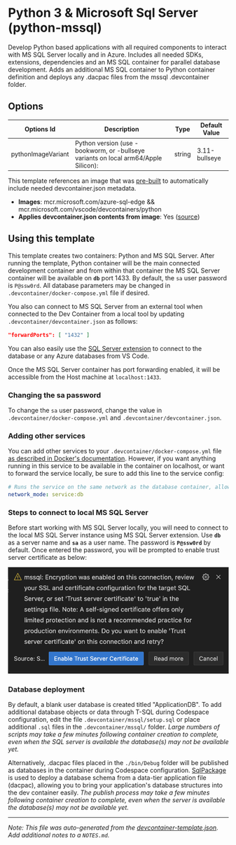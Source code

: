 
# Python 3 & Microsoft Sql Server (python-mssql)

Develop Python based applications with all required components to interact with MS SQL Server locally and in Azure. Includes all needed SDKs, extensions, dependencies and an MS SQL container for parallel database development. Adds an additional MS SQL container to Python container definition and deploys any .dacpac files from the mssql .devcontainer folder.

## Options

| Options Id | Description | Type | Default Value |
|-----|-----|-----|-----|
| pythonImageVariant | Python version (use -bookworm, or -bullseye variants on local arm64/Apple Silicon): | string | 3.11-bullseye |


This template references an image that was [pre-built](https://containers.dev/implementors/reference/#prebuilding) to automatically include needed devcontainer.json metadata.

* **Images**: mcr.microsoft.com/azure-sql-edge && mcr.microsoft.com/vscode/devcontainers/python
* **Applies devcontainer.json contents from image**: Yes ([source](https://github.com/Azure-Samples//blob/main/src/python-mssql/.devcontainer/devcontainer.json))

## Using this template

This template creates two containers: Python and MS SQL Server. After running the template, Python container will be the main connected development container and from within that container the MS SQL Server container will be available on **`db`** port 1433. By default, the `sa` user password is `P@ssw0rd`. All database parameters may be changed in `.devcontainer/docker-compose.yml` file if desired.

You also can connect to MS SQL Server from an external tool when connected to the Dev Container from a local tool by updating `.devcontainer/devcontainer.json` as follows:

```json
"forwardPorts": [ "1432" ]
```

You can also easily use the [SQL Server extension](https://marketplace.visualstudio.com/items?itemName=ms-mssql.mssql) to connect to the database or any Azure databases from VS Code.

Once the MS SQL Server container has port forwarding enabled, it will be accessible from the Host machine at `localhost:1433`.

### Changing the sa password

To change the `sa` user password, change the value in `.devcontainer/docker-compose.yml` and `.devcontainer/devcontainer.json`.

### Adding other services

You can add other services to your `.devcontainer/docker-compose.yml` file [as described in Docker's documentation](https://docs.docker.com/compose/compose-file/#service-configuration-reference). However, if you want anything running in this service to be available in the container on localhost, or want to forward the service locally, be sure to add this line to the service config:

```yaml
# Runs the service on the same network as the database container, allows "forwardPorts" in devcontainer.json function.
network_mode: service:db
```

### Steps to connect to local MS SQL Server

Before start working with MS SQL Server locally, you will need to connect to the local MS SQL Server instance using MS SQL Server extension.
Use **`db`** as a server name and **`sa`** as a user name. The password is **`P@ssw0rd`** by default. Once entered the password, you will be prompted to enable trust server certificate as below:

![Trust Server Certificate](images/trust.png)

### Database deployment

By default, a blank user database is created titled "ApplicationDB".  To add additional database objects or data through T-SQL during Codespace configuration, edit the file `.devcontainer/mssql/setup.sql` or place additional `.sql` files in the `.devcontainer/mssql/` folder. *Large numbers of scripts may take a few minutes following container creation to complete, even when the SQL server is available the database(s) may not be available yet.*

Alternatively, .dacpac files placed in the `./bin/Debug` folder will be published as databases in the container during Codespace configuration. [SqlPackage](https://docs.microsoft.com/sql/tools/sqlpackage) is used to deploy a database schema from a data-tier application file (dacpac), allowing you to bring your application's database structures into the dev container easily. *The publish process may take a few minutes following container creation to complete, even when the server is available the database(s) may not be available yet.*

---

_Note: This file was auto-generated from the [devcontainer-template.json](https://github.com/Azure-Samples/python-ms-sql-devcontainer/blob/main/src/python-mssql/devcontainer-template.json).  Add additional notes to a `NOTES.md`._
